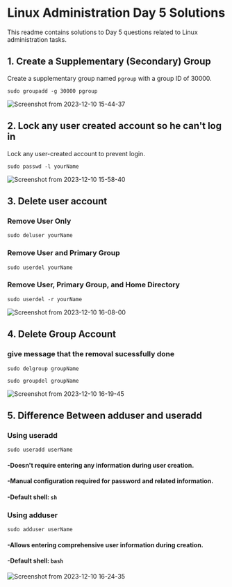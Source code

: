 # Linux Administration Day 5 Solutions

This readme contains solutions to Day 5 questions related to Linux administration tasks.

## 1. Create a Supplementary (Secondary) Group

Create a supplementary group named `pgroup` with a group ID of 30000.

```
sudo groupadd -g 30000 pgroup
```
![Screenshot from 2023-12-10 15-44-37](https://github.com/MomenElsayed/Embedded-Linux/assets/148006027/b15fcdb8-b197-4647-83cd-e71a97a1be58)

## 2. Lock any user created account so he can't log in

Lock any user-created account to prevent login.
```
sudo passwd -l yourName
```
![Screenshot from 2023-12-10 15-58-40](https://github.com/MomenElsayed/Embedded-Linux/assets/148006027/9adb61f2-b46d-4242-8c05-2b1cf47c48f1)

## 3. Delete user account

### Remove User Only
```
sudo deluser yourName
```
### Remove User and Primary Group
```
sudo userdel yourName
```
### Remove User, Primary Group, and Home Directory
```
sudo userdel -r yourName
```
![Screenshot from 2023-12-10 16-08-00](https://github.com/MomenElsayed/Embedded-Linux/assets/148006027/9a388a44-927d-4f4f-9458-84c2aa032ef4)

## 4. Delete Group Account

### give message that the removal sucessfully done
```
sudo delgroup groupName
```
```
sudo groupdel groupName
```

![Screenshot from 2023-12-10 16-19-45](https://github.com/MomenElsayed/Embedded-Linux/assets/148006027/7eadeeb3-313d-4eed-b874-e3b3c83d47d6)

## 5. Difference Between adduser and useradd

### Using useradd
```
sudo useradd userName
```
#### -Doesn't require entering any information during user creation.
#### -Manual configuration required for password and related information.
#### -Default shell: `sh`

### Using adduser
```
sudo adduser userName
```
#### -Allows entering comprehensive user information during creation.
#### -Default shell: `bash`

![Screenshot from 2023-12-10 16-24-35](https://github.com/MomenElsayed/Embedded-Linux/assets/148006027/5de3925d-a4d9-4a6a-a2c7-cb8285b61077)
